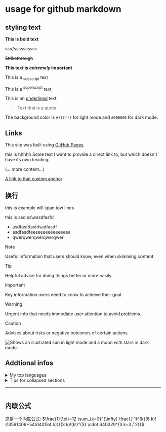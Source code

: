 # usage for github markdown

## styling text

**This is bold text**

_ssdfssssssssss_

~~Strikethrough~~

**This text is _extremely_ important**

This is a <sub>subscript</sub> text

This is a <sup>superscript</sup> text

This is an <ins>underlined</ins> text

> Text that is a quote

The background color is `#ffffff` for light mode and `#000000` for dark mode.

## Links

This site was built using [GitHub Pages](https://pages.github.com/).

<a name="my-custom-anchor-point">this is hhhhh</a>
Some text I want to provide a direct link to, but which doesn't have its own heading.

(… more content…)

[A link to that custom anchor](#my-custom-anchor-point)

## 换行

this is  example  will span tow lines

this is  asd ss\wasdfasfd

* asdfasfdasfdsadfasdf
* asdfasdfeeeeeeeeeeeeeeee
* qwerqwerqwerqwerqwer



> [!NOTE]
> Useful information that users should know, even when skimming content.

> [!TIP]
> Helpful advice for doing things better or more easily.

> [!IMPORTANT]
> Key information users need to know to achieve their goal.

> [!WARNING]
> Urgent info that needs immediate user attention to avoid problems.

> [!CAUTION]
> Advises about risks or negative outcomes of certain actions.

<picture>
  <source media="(prefers-color-scheme: dark)" srcset="https://user-images.githubusercontent.com/25423296/163456776-7f95b81a-f1ed-45f7-b7ab-8fa810d529fa.png">
  <source media="(prefers-color-scheme: light)" srcset="https://user-images.githubusercontent.com/25423296/163456779-a8556205-d0a5-45e2-ac17-42d089e3c3f8.png">
  <img alt="Shows an illustrated sun in light mode and a moon with stars in dark mode." src="https://user-images.githubusercontent.com/25423296/163456779-a8556205-d0a5-45e2-ac17-42d089e3c3f8.png">
</picture>

## Addtional infos

<details>
<summary>My top languages</summary>

| Rank | Languages |
|-----:|-----------|
|     1| JavaScript|
|     2| Python    |
|     3| SQL       |

</details>



<details>

<summary>Tips for collapsed sections</summary>

### You can add a header

You can add text within a collapsed section.

You can add an image or a code block, too.

```ruby
   puts "Hello World"
```

</details>



---

<picture>
  <source
    srcset="https://fdbf26f7-6ec8-4bf6-82f8-7d1d165744fd.mdnplay.dev/shared-assets/images/examples/surfer.jpg"
    media="(orientation: portrait)" />
  <img src="https://fdbf26f7-6ec8-4bf6-82f8-7d1d165744fd.mdnplay.dev/shared-assets/images/examples/surfer.jpg" alt="" />
</picture>



## 内联公式

这是一个内联公式: $\frac{1}{\pi}=12 \sum_{k=0}^{\infty} \frac{(-1)^{k}(6 k)!(13591409+545140134 k)}{(3 k)!(k!)^{3} \cdot 640320^{3 k+3 / 2}}$



